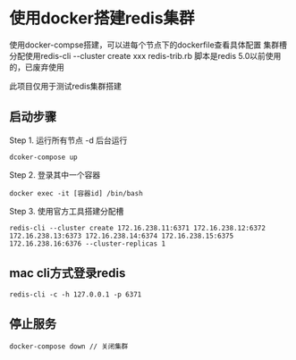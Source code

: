 # 使用docker搭建redis集群

使用docker-compse搭建，可以进每个节点下的dockerfile查看具体配置
集群槽分配使用redis-cli --cluster create xxx
redis-trib.rb 脚本是redis 5.0以前使用的，已废弃使用

此项目仅用于测试redis集群搭建

## 启动步骤
Step 1.  运行所有节点 -d 后台运行
```
dcoker-compose up 
``` 

Step 2. 登录其中一个容器
```
docker exec -it [容器id] /bin/bash 
```

Step 3. 使用官方工具搭建分配槽  
```
redis-cli --cluster create 172.16.238.11:6371 172.16.238.12:6372 172.16.238.13:6373 172.16.238.14:6374 172.16.238.15:6375 172.16.238.16:6376 --cluster-replicas 1  
```

## mac cli方式登录redis
```
redis-cli -c -h 127.0.0.1 -p 6371
```

## 停止服务
```
docker-compose down // 关闭集群
```